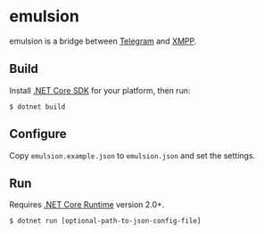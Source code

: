 emulsion
========

emulsion is a bridge between [Telegram][telegram] and [XMPP][xmpp].

Build
-----

Install [.NET Core SDK][dotnet-core-sdk] for your platform, then run:

```console
$ dotnet build
```

Configure
---------

Copy `emulsion.example.json` to `emulsion.json` and set the settings.

Run
---

Requires [.NET Core Runtime][dotnet-core-runtime] version 2.0+.

```console
$ dotnet run [optional-path-to-json-config-file]
```

[dotnet-core-runtime]: https://www.microsoft.com/net/download/core#/runtime
[dotnet-core-sdk]: https://www.microsoft.com/net/download/core
[telegram]: https://telegram.org/
[xmpp]: https://xmpp.org/
